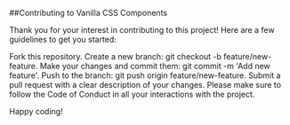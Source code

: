 ##Contributing to Vanilla CSS Components

Thank you for your interest in contributing to this project! Here are a few guidelines to get you started:

Fork this repository.
Create a new branch: git checkout -b feature/new-feature.
Make your changes and commit them: git commit -m 'Add new feature'.
Push to the branch: git push origin feature/new-feature.
Submit a pull request with a clear description of your changes.
Please make sure to follow the Code of Conduct in all your interactions with the project.

Happy coding!
